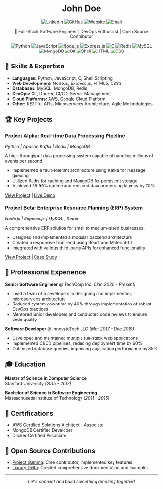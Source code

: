 <h1 align="center">John Doe</h1>

<p align="center">
  <a href="https://www.linkedin.com/in/johndoe"><img src="https://img.shields.io/badge/-LinkedIn-blue?style=flat-square&logo=Linkedin&logoColor=white" alt="LinkedIn"></a>
  <a href="https://github.com/johndoe"><img src="https://img.shields.io/badge/-GitHub-181717?style=flat-square&logo=github" alt="GitHub"></a>
  <a href="https://johndoe.dev"><img src="https://img.shields.io/badge/-Website-47CCCC?style=flat-square&logo=Google-Chrome&logoColor=white" alt="Website"></a>
  <a href="mailto:john@doe.com"><img src="https://img.shields.io/badge/-Email-D14836?style=flat-square&logo=Gmail&logoColor=white" alt="Email"></a>
</p>

<p align="center">🚀 Full-Stack Software Engineer | DevOps Enthusiast | Open Source Contributor</p>

<p align="center">
  <img src="https://img.shields.io/badge/Python-3776AB?style=for-the-badge&logo=python&logoColor=white" alt="Python">
  <img src="https://img.shields.io/badge/JavaScript-F7DF1E?style=for-the-badge&logo=javascript&logoColor=black" alt="JavaScript">
  <img src="https://img.shields.io/badge/Node.js-43853D?style=for-the-badge&logo=node.js&logoColor=white" alt="Node.js">
  <img src="https://img.shields.io/badge/Express.js-404D59?style=for-the-badge" alt="Express.js">
  <img src="https://img.shields.io/badge/C-00599C?style=for-the-badge&logo=c&logoColor=white" alt="C">
  <img src="https://img.shields.io/badge/Redis-DC382D?style=for-the-badge&logo=redis&logoColor=white" alt="Redis">
  <img src="https://img.shields.io/badge/MySQL-4479A1?style=for-the-badge&logo=mysql&logoColor=white" alt="MySQL">
  <img src="https://img.shields.io/badge/MongoDB-4EA94B?style=for-the-badge&logo=mongodb&logoColor=white" alt="MongoDB">
  <img src="https://img.shields.io/badge/Git-F05032?style=for-the-badge&logo=git&logoColor=white" alt="Git">
  <img src="https://img.shields.io/badge/Shell_Script-121011?style=for-the-badge&logo=gnu-bash&logoColor=white" alt="Shell">
  <img src="https://img.shields.io/badge/HTML5-E34F26?style=for-the-badge&logo=html5&logoColor=white" alt="HTML">
  <img src="https://img.shields.io/badge/CSS3-1572B6?style=for-the-badge&logo=css3&logoColor=white" alt="CSS">
</p>

## 🧰 Skills & Expertise

- **Languages:** Python, JavaScript, C, Shell Scripting
- **Web Development:** Node.js, Express.js, HTML5, CSS3
- **Databases:** MySQL, MongoDB, Redis
- **DevOps:** Git, Docker, CI/CD, Server Management
- **Cloud Platforms:** AWS, Google Cloud Platform
- **Other:** RESTful APIs, Microservices Architecture, Agile Methodologies

## 🏆 Key Projects

### Project Alpha: Real-time Data Processing Pipeline
*Python | Apache Kafka | Redis | MongoDB*

A high-throughput data processing system capable of handling millions of events per second.

- Implemented a fault-tolerant architecture using Kafka for message queuing
- Utilized Redis for caching and MongoDB for persistent storage
- Achieved 99.99% uptime and reduced data processing latency by 70%

[View Project](https://github.com/johndoe/project-alpha) | [Live Demo](https://project-alpha.johndoe.dev)

### Project Beta: Enterprise Resource Planning (ERP) System
*Node.js | Express.js | MySQL | React*

A comprehensive ERP solution for small to medium-sized businesses.

- Designed and implemented a modular backend architecture
- Created a responsive front-end using React and Material-UI
- Integrated with various third-party APIs for enhanced functionality

[View Project](https://github.com/johndoe/project-beta) | [Case Study](https://johndoe.dev/case-studies/erp-system)

## 💼 Professional Experience

**Senior Software Engineer** @ TechCorp Inc. *(Jan 2020 - Present)*
- Lead a team of 5 developers in designing and implementing microservices architecture
- Reduced system downtime by 40% through implementation of robust DevOps practices
- Mentored junior developers and conducted code reviews to ensure code quality

**Software Developer** @ InnovateTech LLC *(Mar 2017 - Dec 2019)*
- Developed and maintained multiple full-stack web applications
- Implemented CI/CD pipelines, reducing deployment time by 60%
- Optimized database queries, improving application performance by 35%

## 🎓 Education

**Master of Science in Computer Science**  
Stanford University *(2015 - 2017)*

**Bachelor of Science in Software Engineering**  
Massachusetts Institute of Technology *(2011 - 2015)*

## 📜 Certifications

- AWS Certified Solutions Architect – Associate
- MongoDB Certified Developer
- Docker Certified Associate

## 🌟 Open Source Contributions

- [Project Gamma](https://github.com/project-gamma): Core contributor, implemented key features
- [Library Delta](https://github.com/library-delta): Created comprehensive documentation and examples

---

<p align="center">
  <i>Let's connect and build something amazing together!</i>
</p>
